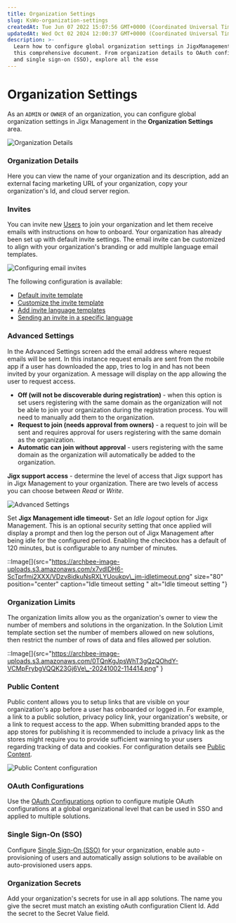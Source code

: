 ```yaml
---
title: Organization Settings
slug: KsWo-organization-settings
createdAt: Tue Jun 07 2022 15:07:56 GMT+0000 (Coordinated Universal Time)
updatedAt: Wed Oct 02 2024 12:00:37 GMT+0000 (Coordinated Universal Time)
description: >-
  Learn how to configure global organization settings in JigxManagement with
  this comprehensive document. From organization details to OAuth configurations
  and single sign-on (SSO), explore all the esse
---
```


# Organization Settings

As an `ADMIN` or `OWNER` of an organization, you can configure global organization settings in Jigx Management in the **Organization Settings** area.

![Organization Details](https://archbee-image-uploads.s3.amazonaws.com/0TQnKgJpsWhT3gQzQOhdY-HE2O4_wN8Dino8kzPyjZR-20241002-113229.png)

### Organization Details

Here you can view the name of your organization and its description, add an external facing marketing URL of your organization, copy your organization's Id, and cloud server region.

### Invites

You can invite new [Users](../../Administration/Users.md) to join your organization and let them receive emails with instructions on how to onboard. Your organization has already been set up with default invite settings. The email invite can be customized to align with your organization's branding or add multiple language email templates.

![Configuring email invites](https://archbee-image-uploads.s3.amazonaws.com/x7vdIDH6-ScTprfmi2XXX/QBLXU_93Hzjd1UHS8_Ocl_jm-inviteorg.png)

The following configuration is available:

* [Default invite template](invites.md)
* [Customize the invite template](invites.md)
* [Add invite language templates](invites.md)
* [Sending an invite in a specific language](invites.md)

### Advanced Settings

In the Advanced Settings screen add the email address where request emails will be sent. In this instance request emails are sent from the mobile app if a user has downloaded the app, tries to log in and has not been invited by your organization. A message will display on the app allowing the user to request access.

* **Off (will not be discoverable during registration)** - when this option is set users registering with the same domain as the organization will not be able to join your organization during the registration process. You will need to manually add them to the organization.
* **Request to join (needs approval from owners)** - a request to join will be sent and requires approval for users registering with the same domain as the organization.
* **Automatic can join without approval** - users registering with the same domain as the organization will automatically be added to the organization.

**Jigx support access** - determine the level of access that Jigx support has in Jigx Management to your organization. There are two levels of access you can choose between _Read_ or _Write_.

![Advanced Settings](https://archbee-image-uploads.s3.amazonaws.com/x7vdIDH6-ScTprfmi2XXX/VDOa9z1L0rO_fJwLpL2iD_jm-advancedl.png)

Set **Jigx Management idle timeout**- Set an _Idle logout_ option for Jigx Management. This is an optional security setting that once applied will display a prompt and then log the person out of Jigx Management after being idle for the configured period. Enabling the checkbox has a default of 120 minutes, but is configurable to any number of minutes.

::Image\[]{src="https://archbee-image-uploads.s3.amazonaws.com/x7vdIDH6-ScTprfmi2XXX/VDzv8idkuNsRXLYUoukpv\_jm-idletimeout.png" size="80" position="center" caption="Idle timeout setting " alt="Idle timeout setting "}

### Organization Limits

The organization limits allow you as the organization's owner to view the number of members and solutions in the organization. In the Solution Limit template section set the number of members allowed on new solutions, then restrict the number of rows of data and files allowed per solution.

::Image\[]{src="https://archbee-image-uploads.s3.amazonaws.com/0TQnKgJpsWhT3gQzQOhdY-VCMpFrybgVQQK23Gj6Ve\_-20241002-114414.png" }

### Public Content

Public content allows you to setup links that are visible on your organization's app before a user has onboarded or logged in. For example, a link to a public solution, privacy policy link, your organization's website, or a link to request access to the app. When submitting branded apps to the app stores for publishing it is recommended to include a privacy link as the stores might require you to provide sufficient warning to your users regarding tracking of data and cookies. For configuration details see [Public Content](public-content.md).

![Public Content configuration](https://archbee-image-uploads.s3.amazonaws.com/x7vdIDH6-ScTprfmi2XXX/51bc_oWXE11NpGX5dIS1c_jm-publicnew.png)

### OAuth Configurations

Use the [OAuth Configurations](oauth-configurations.md) option to configure mutiple OAuth configurations at a global organizational level that can be used in SSO and applied to multiple solutions.

### Single Sign-On (SSO)

Configure [Single Sign-On (SSO)](single-sign-on-_sso_.md) for your organization, enable auto -provisioning of users and automatically assign solutions to be available on auto-provisioned users apps.

### Organization Secrets

Add your organization's secrets for use in all app solutions. The name you give the secret must match an existing oAuth configuration Client Id. Add the secret to the Secret Value field.
